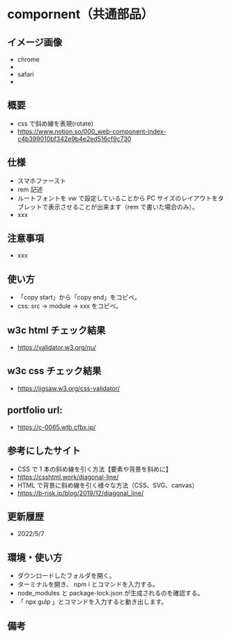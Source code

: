 # compornent（共通部品）

## イメージ画像

- chrome
-
- safari
-

## 概要

- css で斜め線を表現(rotate)
- https://www.notion.so/000_web-component-index-c4b399010bf342e9b4e2ed516cf9c730

## 仕様

- スマホファースト
- rem 記述
- ルートフォントを vw で設定していることから PC サイズのレイアウトをタブレットで表示させることが出来ます（rem で書いた場合のみ）。
- xxx

## 注意事項

- xxx

## 使い方

- 「copy start」から「copy end」をコピペ。
- css: src -> module -> xxx をコピペ。

## w3c html チェック結果

- https://validator.w3.org/nu/

## w3c css チェック結果

- https://jigsaw.w3.org/css-validator/

## portfolio url:

- https://c-0065.wtb.cfbx.jp/

## 参考にしたサイト

- CSS で 1 本の斜め線を引く方法【要素や背景を斜めに】
- https://csshtml.work/diagonal-line/
- HTML で背景に斜め線を引く様々な方法（CSS、SVG、canvas）
- https://b-risk.jp/blog/2019/12/diagonal_line/

## 更新履歴

- 2022/5/7

## 環境・使い方

- ダウンロードしたフォルダを開く。
- ターミナルを開き、 npm i とコマンドを入力する。
- node_modules と package-lock.json が生成されるのを確認する。
- 「 npx gulp 」とコマンドを入力すると動き出します。

## 備考
